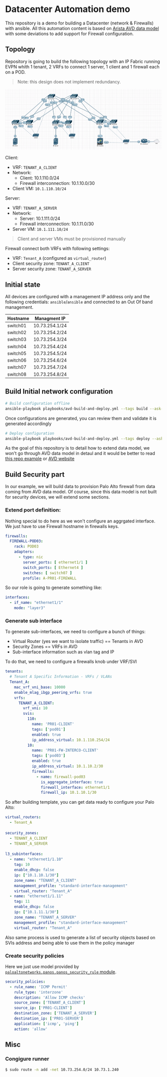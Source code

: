 # Datacenter Automation demo

This repository is a demo for building a Datacenter (network & Firewalls) with ansible. All this automation content is based on [Arista AVD data model](https://www.avd.sh) with some deviations to add support for Firewall configuration.

## Topology

Repository is going to build the following topology with an IP Fabric running EVPN whith 1 tenant, 2 VRFs to connect 1 server, 1 client and 1 firewall each on a POD.

> Note: this design does not implement redundancy.

![Lab Design](./medias/lab-topology.png)

Client:
- VRF: `TENANT_A_CLIENT`
- Network:
  - Client: 10.1.110.0/24
  - Firewall interconnection: 10.1.10.0/30
- Client VM: `10.1.110.10/24`

Server:
- VRF: `TENANT_A_SERVER`
- Network:
  - Server: 10.1.111.0/24
  - Firewall interconnection: 10.1.11.0/30
- Server VM: `10.1.111.10/24`

> Client and server VMs must be provisioned manually

Firewall connect both VRFs with following settings:

- VRF: `Tenant_A` (configured as `virtual_router`)
- Client security zone: `TENANT_A_CLIENT`
- Server security zone: `TENANT_A_SERVER`

## Initial state

All devices are configured with a management IP address only and the following credentials: `ansible`/`ansible` and connected to an Out Of band management.

| Hostname | Managment IP  |
| -------- | ------------  |
| switch01 | 10.73.254.1/24|
| switch02 | 10.73.254.2/24|
| switch03 | 10.73.254.3/24|
| switch04 | 10.73.254.4/24|
| switch05 | 10.73.254.5/24|
| switch06 | 10.73.254.6/24|
| switch07 | 10.73.254.7/24|
| switch08 | 10.73.254.8/24|

## Build Initial network configuration

```bash
# Build configuration offline
ansible-playbook playbooks/avd-build-and-deploy.yml --tags build --ask-vault-pass
```

Once configurations are generated, you can review them and validate it is generated accordingly

```bash
# Deploy configuration
ansible-playbook playbooks/avd-build-and-deploy.yml --tags deploy --ask-vault-pass
```

As the goal of this repository is to detail how to extend data model, we won't go through AVD data model in detaul and it would be better to read [this repo example](https://github.com/titom73/ansible-avd-cloudvision-demo) or [AVD website](https://www.avd.sh)

## Build Security part

In our example, we will build data to provision Palo Alto firewall from data coming from AVD data model. Of course, since this data model is not built for security devices, we will extend some sections.

### Extend port definition:

Nothing special to do here as we won't configure an aggrgated interface. We just have to use Firewall hostname in firewalls keys.

```yaml
firewalls:
  FIREWALL-POD03:
    rack: POD03
    adapters:
      - type: nic
        server_ports: [ ethernet1/1 ]
        switch_ports: [ Ethernet4 ]
        switches: [ switch07 ]
        profile: A-PR01-FIREWALL
```

So our role is going to generate something like:

```yaml
interfaces:
  - if_name: "ethernet1/1"
    mode: "layer3"
```

### Generate sub interface

To generate sub-interfaces, we need to configure a bunch of things:

- Virtual Router (yes we want to isolate traffic) == Tenants in AVD
- Security Zones == VRFs in AVD
- Sub-interface information such as vlan tag and IP

To do that, we need to configure a firewalls knob under VRF/SVI

```yaml
tenants:
  # Tenant A Specific Information - VRFs / VLANs
  Tenant_A:
    mac_vrf_vni_base: 10000
    enable_mlag_ibgp_peering_vrfs: true
    vrfs:
      TENANT_A_CLIENT:
        vrf_vni: 10
        svis:
          110:
            name: 'PR01-CLIENT'
            tags: ['pod01']
            enabled: true
            ip_address_virtual: 10.1.110.254/24
          10:
            name: 'PR01-FW-INTERCO-CLIENT'
            tags: ['pod03']
            enabled: true
            ip_address_virtual: 10.1.10.2/30
            firewalls:
              - name: firewall-pod03
                is_aggregate_interface: true
                firewall_interface: ethernet1/1
                firewall_ip: 10.1.10.1/30
```

So after building template, you can get data ready to configure your Palo Alto:

```yaml
virtual_routers:
  - Tenant_A

security_zones:
  - TENANT_A_CLIENT
  - TENANT_A_SERVER

l3_subinterfaces:
  - name: "ethernet1/1.10"
    tag: 10
    enable_dhcp: false
    ip: ["10.1.10.1/30"]
    zone_name: "TENANT_A_CLIENT"
    management_profile: "standard-interface-management"
    virtual_router: "Tenant_A"
  - name: "ethernet1/1.11"
    tag: 11
    enable_dhcp: false
    ip: ["10.1.11.1/30"]
    zone_name: "TENANT_A_SERVER"
    management_profile: "standard-interface-management"
    virtual_router: "Tenant_A"
```

Also same process is used to generate a list of security objects based on SVIs address and being able to use them in the policy manager

### Create security policies

Here we just use model provided by [`paloaltonetworks.panos.panos_security_rule` module](https://ansible-pan.readthedocs.io/en/latest/modules/panos_security_rule_module.html).

```yaml
security_policies:
  - rule_name: 'ICMP Permit'
    rule_type: 'interzone'
    description: 'Allow ICMP checks'
    source_zone: ['TENANT_A_CLIENT']
    source_ip: ['PR01-CLIENT']
    destination_zone: ['TENANT_A_SERVER']
    destination_ip: ['PR01-SERVER']
    application: ['icmp', 'ping']
    action: 'allow'
```

## Misc
### Congigure runner

```bash
$ sudo route -n add -net 10.73.254.0/24 10.73.1.240
```